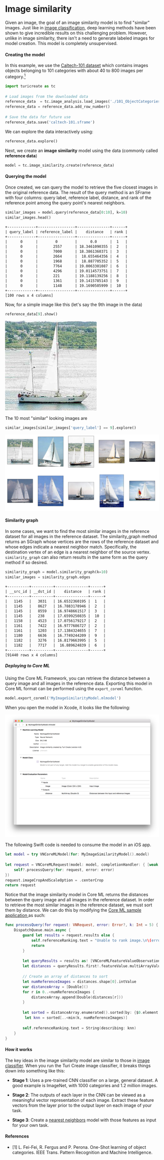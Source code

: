 # Image similarity

Given an image, the goal of an image similarity model is to find
"similar" images. Just like in [image
classification](../image_classifier/README.md), deep learning
methods have been shown to give incredible results on this challenging
problem. However, unlike in image similarity, there isn't a need to
generate labeled images for model creation. This model is completely
unsupervised.

#### Creating the model

In this example, we use the [Caltech-101
dataset](http://www.vision.caltech.edu/Image_Datasets/Caltech101/)
which contains images objects belonging to 101 categories with about 40
to 800 images per category.[<sup>1</sup>](../datasets.md)

```python
import turicreate as tc

# Load images from the downloaded data
reference_data  = tc.image_analysis.load_images('./101_ObjectCategories')
reference_data = reference_data.add_row_number()

# Save the data for future use
reference_data.save('caltech-101.sframe')
```

We can explore the data interactively using:
```python
reference_data.explore()
```

Next, we create an **image similarity** model using the data (commonly
called **reference data**)
```python
model = tc.image_similarity.create(reference_data)
```

#### Querying the model

Once created, we can query the model to retrieve the five closest images
in the original reference data. The result of the query method is an
SFrame with four columns: query label, reference label, distance, and
rank of the reference point among the query point's nearest neighbors.

```python
similar_images = model.query(reference_data[0:10], k=10)
similar_images.head()
```
```no-highlight
+-------------+-----------------+---------------+------+
| query_label | reference_label |    distance   | rank |
+-------------+-----------------+---------------+------+
|      0      |        0        |      0.0      |  1   |
|      0      |       2557      | 18.3461090355 |  2   |
|      0      |       7000      | 18.3861360371 |  3   |
|      0      |       2664      |  18.655464356 |  4   |
|      0      |       1968      |  18.887705352 |  5   |
|      0      |       7764      | 19.0063301087 |  6   |
|      0      |       4296      | 19.0114573751 |  7   |
|      0      |       221       | 19.1188139256 |  8   |
|      0      |       1361      | 19.1415785143 |  9   |
|      0      |       1148      | 19.1690505999 |  10  |
+-------------+-----------------+---------------+------+
[100 rows x 4 columns]
```

Now, for a simple image like this (let's say the 9th image in the data)
```python
reference_data[9].show()
```
![Similar images](images/sample_image.jpg)

The 10 most "similar" looking images are
```python
similar_images[similar_images['query_label'] == 9].explore()
```

![Similar images](images/similar_images.png)

#### Similarity graph

In some cases, we want to find the most similar images in the reference
dataset for all images in the reference dataset. The similarity_graph
method returns an SGraph whose vertices are the rows of the reference
dataset and whose edges indicate a nearest neighbor match. Specifically,
the destination vertex of an edge is a nearest neighbor of the source
vertex. `similarity_graph` can also return results in the same form as the
query method if so desired.

```python
similarity_graph = model.similarity_graph(k=10)
similar_images = similarity_graph.edges
```
```no-highlight
+----------+----------+---------------+------+
| __src_id | __dst_id |    distance   | rank |
+----------+----------+---------------+------+
|   1145   |   3031   | 16.6532360195 |  1   |
|   1145   |   8627   | 16.7883178946 |  2   |
|   1145   |   8559   | 16.9748661517 |  3   |
|   1145   |   238    | 17.6599250835 |  10  |
|   1158   |   4523   | 17.0756179217 |  2   |
|   1161   |   7422   | 16.9777686727 |  2   |
|   1161   |   1203   | 17.1384324655 |  7   |
|   1180   |   6636   | 16.7749244209 |  9   |
|   1182   |   3276   | 16.8179663995 |  5   |
|   1182   |   7717   |  16.889624839 |  6   |
+----------+----------+---------------+------+
[91440 rows x 4 columns]
```

##### Deploying to Core ML

Using the Core ML Framework, you can retrieve the distance between a query image and all images in the reference data. Exporting this model in Core ML format can be
performed using the `export_coreml` function.

```python
model.export_coreml('MyImageSimilarityModel.mlmodel')
```

When you open the model in Xcode, it looks like the following:

![Image similarity model in Xcode](images/image_similarity_model.png)

The following Swift code is needed to consume the model in
an iOS app.

```swift
let model = try VNCoreMLModel(for: MyImageSimilarityModel().model)

let request = VNCoreMLRequest(model: model, completionHandler: { [weak self] request, error in
    self?.processQuery(for: request, error: error)
})
request.imageCropAndScaleOption = .centerCrop
return request
```

Notice that the image similarity model in Core ML returns the distances between the query image and all images in the reference dataset. In order to retrieve the most similar images in the reference dataset, we must sort them by distance. We can do this by modifying the [Core ML sample application
](https://developer.apple.com/documentation/vision/classifying_images_with_vision_and_core_ml) as such:

```swift
func processQuery(for request: VNRequest, error: Error?, k: Int = 5) {
    DispatchQueue.main.async {
        guard let results = request.results else {
            self.referenceRanking.text = "Unable to rank image.\n\(error!.localizedDescription)"
            return
        }

        let queryResults = results as! [VNCoreMLFeatureValueObservation]
        let distances = queryResults.first!.featureValue.multiArrayValue!
        
        // Create an array of distances to sort
        let numReferenceImages = distances.shape[0].intValue
        var distanceArray = [Double]()
        for r in 0..<numReferenceImages {
            distanceArray.append(Double(distances[r]))
        }

        let sorted = distanceArray.enumerated().sorted(by: {$0.element < $1.element})
		 let knn = sorted[..<min(k, numReferenceImages)]

        self.referenceRanking.text = String(describing: knn)
    }
}
```

#### How it works

The key ideas in the image similarity model are similar to those in
[image classifier](../image_classifier/how-it-works.md). When you run
the Turi Create image classifier, it breaks things down into something
like this:

* **Stage 1**: Uses a pre-trained CNN classifier on a large, general
  dataset. A good example is ImageNet, with 1000 categories and 1.2
million images.

* **Stage 2**: The outputs of each layer in the CNN can be viewed as a
  meaningful vector representation of each image. Extract these feature
vectors from the layer prior to the output layer on each image of your
task.

* **Stage 3**: Create a [nearest
  neighbors](../nearest_neighbors/nearest_neighbors.md) model with those
features as input for your own task.

#### References

- [1] L. Fei-Fei, R. Fergus and P.  Perona. One-Shot learning of object
categories. IEEE Trans. Pattern Recognition and Machine Intelligence.

